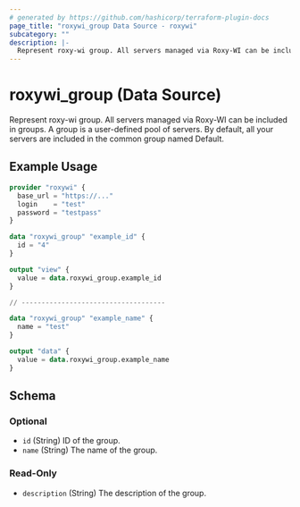 ```yaml
---
# generated by https://github.com/hashicorp/terraform-plugin-docs
page_title: "roxywi_group Data Source - roxywi"
subcategory: ""
description: |-
  Represent roxy-wi group. All servers managed via Roxy-WI can be included in groups. A group is a user-defined pool of servers. By default, all your servers are included in the common group named Default.
---
```


# roxywi_group (Data Source)

Represent roxy-wi group. All servers managed via Roxy-WI can be included in groups. A group is a user-defined pool of servers. By default, all your servers are included in the common group named Default.

## Example Usage

```terraform
provider "roxywi" {
  base_url = "https://..."
  login    = "test"
  password = "testpass"
}

data "roxywi_group" "example_id" {
  id = "4"
}

output "view" {
  value = data.roxywi_group.example_id
}

// ------------------------------------

data "roxywi_group" "example_name" {
  name = "test"
}

output "data" {
  value = data.roxywi_group.example_name
}
```

## Schema

### Optional

- `id` (String) ID of the group.
- `name` (String) The name of the group.

### Read-Only

- `description` (String) The description of the group.
